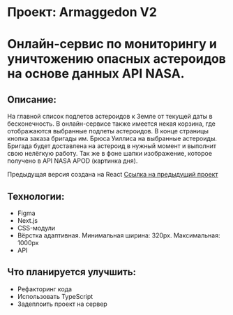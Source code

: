 # Проект: Armaggedon V2

# Онлайн-сервис по мониторингу и уничтожению опасных астероидов на основе данных API NASA.

## Описание:

На главной список подлетов астероидов к Земле от текущей даты в бесконечность. В онлайн-сервисе также имеется некая корзина, где отображаются выбранные подлеты астероидов. В конце страницы кнопка заказа бригады им. Брюса Уиллиса на выбранные астероиды. Бригада будет доставлена на астероид в нужный момент и выполнит свою нелёгкую работу. Так же в фоне шапки изображение, которое получено в API NASA APOD (картинка дня).

Предыдущая версия создана на React [Ссылка на предыдущий проект](https://github.com/SergeyKazarinov/armaggedon)

## Технологии:

- Figma
- Next.js
- CSS-модули
- Вёрстка адаптивная. Минимальная ширина: 320px. Максимальная: 1000px
- API

## Что планируется улучшить:

- Рефакторинг кода
- Использовать TypeScript
- Задеплоить проект на сервер
